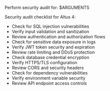 Perform security audit for: $ARGUMENTS

Security audit checklist for Altus 4:
- Check for SQL injection vulnerabilities
- Verify input validation and sanitization
- Review authentication and authorization flows
- Check for sensitive data exposure in logs
- Verify JWT token security and expiration
- Review rate limiting and DDoS protection
- Check database credential encryption
- Verify HTTPS/TLS configuration
- Review CORS and security headers
- Check for dependency vulnerabilities
- Verify environment variable security
- Review API endpoint access controls
